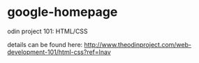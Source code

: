 # google-homepage
odin project 101: HTML/CSS

details can be found here:
http://www.theodinproject.com/web-development-101/html-css?ref=lnav
